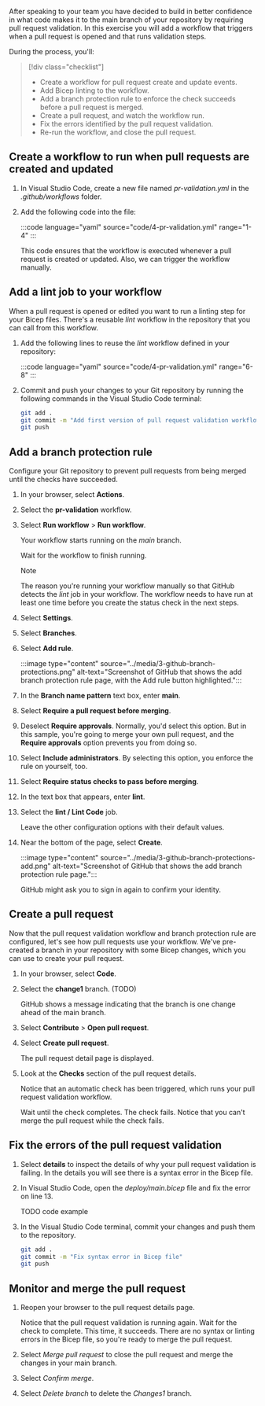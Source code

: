 After speaking to your team you have decided to build in better confidence in what code makes it to the main branch of your repository by requiring pull request validation. In this exercise you will add a workflow that triggers when a pull request is opened and that runs validation steps.

During the process, you'll:

> [!div class="checklist"]
> * Create a workflow for pull request create and update events.
> * Add Bicep linting to the workflow.
> * Add a branch protection rule to enforce the check succeeds before a pull request is merged.
> * Create a pull request, and watch the workflow run.
> * Fix the errors identified by the pull request validation.
> * Re-run the workflow, and close the pull request.

## Create a workflow to run when pull requests are created and updated

1. In Visual Studio Code, create a new file named *pr-validation.yml* in the *.github/workflows* folder.

1. Add the following code into the file:

   :::code language="yaml" source="code/4-pr-validation.yml" range="1-4" :::

   This code ensures that the workflow is executed whenever a pull request is created or updated. Also, we can trigger the workflow manually.

## Add a lint job to your workflow

When a pull request is opened or edited you want to run a linting step for your Bicep files. There's a reusable *lint* workflow in the repository that you can call from this workflow.

1. Add the following lines to reuse the *lint* workflow defined in your repository:

   :::code language="yaml" source="code/4-pr-validation.yml" range="6-8" :::

1. Commit and push your changes to your Git repository by running the following commands in the Visual Studio Code terminal:

   ```bash
   git add .
   git commit -m "Add first version of pull request validation workflow"
   git push
   ```

## Add a branch protection rule

Configure your Git repository to prevent pull requests from being merged until the checks have succeeded.

1. In your browser, select **Actions**.

1. Select the **pr-validation** workflow.

1. Select **Run workflow** > **Run workflow**.

   Your workflow starts running on the *main* branch.

   Wait for the workflow to finish running.

   > [!NOTE]
   > The reason you're running your workflow manually so that GitHub detects the *lint* job in your workflow. The workflow needs to have run at least one time before you create the status check in the next steps.

1. Select **Settings**.

1. Select **Branches**.

1. Select **Add rule**.

   :::image type="content" source="../media/3-github-branch-protections.png" alt-text="Screenshot of GitHub that shows the add branch protection rule page, with the Add rule button highlighted.":::

1. In the **Branch name pattern** text box, enter **main**.

1. Select **Require a pull request before merging**.

1. Deselect **Require approvals**. Normally, you'd select this option. But in this sample, you're going to merge your own pull request, and the **Require approvals** option prevents you from doing so.

1. Select **Include administrators**. By selecting this option, you enforce the rule on yourself, too.

1. Select **Require status checks to pass before merging**.

1. In the text box that appears, enter **lint**.

1. Select the **lint / Lint Code** job.

   Leave the other configuration options with their default values.

1. Near the bottom of the page, select **Create**.

   :::image type="content" source="../media/3-github-branch-protections-add.png" alt-text="Screenshot of GitHub that shows the add branch protection rule page.":::

   GitHub might ask you to sign in again to confirm your identity.

## Create a pull request

Now that the pull request validation workflow and branch protection rule are configured, let's see how pull requests use your workflow. We've pre-created a branch in your repository with some Bicep changes, which you can use to create your pull request.

1. In your browser, select **Code**.

1. Select the **change1** branch. (TODO)

   GitHub shows a message indicating that the branch is one change ahead of the main branch.

1. Select **Contribute** > **Open pull request**.

1. Select **Create pull request**.

   The pull request detail page is displayed.

1. Look at the **Checks** section of the pull request details.

   Notice that an automatic check has been triggered, which runs your pull request validation workflow.
   
   Wait until the check completes. The check fails. Notice that you can't merge the pull request while the check fails.

## Fix the errors of the pull request validation

1. Select **details** to inspect the details of why your pull request validation is failing. In the details you will see there is a syntax error in the Bicep file.

1. In Visual Studio Code, open the *deploy/main.bicep* file and fix the error on line 13.

   TODO code example

1. In the Visual Studio Code terminal, commit your changes and push them to the repository.

   ```bash
   git add .
   git commit -m "Fix syntax error in Bicep file"
   git push
   ```

## Monitor and merge the pull request

1. Reopen your browser to the pull request details page.

   Notice that the pull request validation is running again. Wait for the check to complete. This time, it succeeds. There are no syntax or linting errors in the Bicep file, so you're ready to merge the pull request.

1. Select *Merge pull request* to close the pull request and merge the changes in your main branch.

1. Select *Confirm merge*.

1. Select *Delete branch* to delete the *Changes1* branch.
